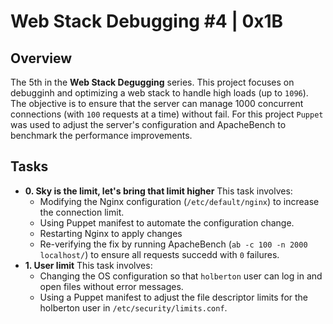 # Web Stack Debugging #4 | 0x1B


## Overview
The 5th in the **Web Stack Degugging** series. This project focuses on debugginh and optimizing a web stack to handle high loads (up to `1096`).
The objective is to ensure that the server can manage 1000 concurrent connections (with `100` requests at a time) without fail.
For this project `Puppet` was used to adjust the server's configuration and ApacheBench to benchmark the performance improvements.


## Tasks

- **0. Sky is the limit, let's bring that limit higher**
  This task involves:
  - Modifying the Nginx configuration (`/etc/default/nginx`) to increase the connection limit.
  - Using Puppet manifest to automate the configuration change.
  - Restarting Nginx to apply changes
  - Re-verifying the fix by running ApacheBench (`ab -c 100 -n 2000 localhost/`) to ensure all requests succedd with `0` failures.
- **1. User limit**
  This task involves:
  - Changing the OS configuration so that `holberton` user can log in and open files without error messages.
  - Using a Puppet manifest to adjust the file descriptor limits for the holberton user in `/etc/security/limits.conf`.
